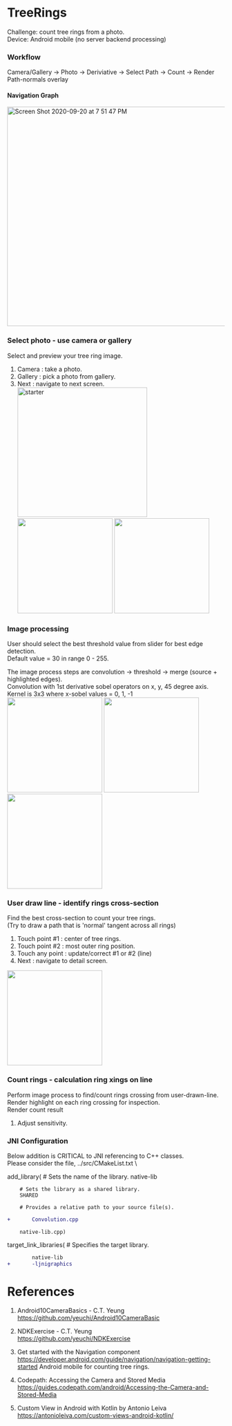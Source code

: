# TreeRings
Challenge: count tree rings from a photo. \
Device: Android mobile (no server backend processing)

### Workflow
Camera/Gallery -> Photo -> Deriviative -> Select Path -> Count -> Render Path-normals overlay

#### Navigation Graph
<img width="508" alt="Screen Shot 2020-09-20 at 7 51 47 PM" src="https://user-images.githubusercontent.com/1282659/93726432-95bd9400-fb7b-11ea-9a39-c4d7127aa634.png">

### Select photo - use camera or gallery 
Select and preview your tree ring image. 
1. Camera : take a photo.
2. Gallery : pick a photo from gallery.
3. Next : navigate to next screen. \
<img width="300" alt="starter" src="https://user-images.githubusercontent.com/1282659/93726809-a5d67300-fb7d-11ea-842c-7065f897f563.png"> <img width="220" src="https://user-images.githubusercontent.com/1282659/93726815-abcc5400-fb7d-11ea-8415-56c07d7b719d.jpg"> <img width="220" src="https://user-images.githubusercontent.com/1282659/93726816-af5fdb00-fb7d-11ea-9c59-629c2936bcf7.jpg"> 

### Image processing 
User should select the best threshold value from slider for best edge detection. \
Default value = 30 in range 0 - 255. 

The image process steps are convolution -> threshold -> merge (source + highlighted edges). \
Convolution with 1st derivative sobel operators on x, y, 45 degree axis. \
Kernel is 3x3 where x-sobel values = 0, 1, -1 \
<img width="220" src="https://user-images.githubusercontent.com/1282659/94380830-c44be980-00fc-11eb-95bb-651b952458ce.jpg">
<img width="220" src="https://user-images.githubusercontent.com/1282659/94380835-c746da00-00fc-11eb-9b6d-80f484c82b3f.jpg">
<img width="220" src="https://user-images.githubusercontent.com/1282659/94380820-b9915480-00fc-11eb-9c36-3a12f57a1fc9.jpg">

### User draw line - identify rings cross-section 
Find the best cross-section to count your tree rings. \
(Try to draw a path that is 'normal' tangent across all rings) 
1. Touch point #1 : center of tree rings. 
2. Touch point #2 : most outer ring position.
3. Touch any point : update/correct #1 or #2 (line)
4. Next : navigate to detail screen. 
<img width="220" src="https://user-images.githubusercontent.com/1282659/94380815-b6966400-00fc-11eb-9f32-8ab40b59223e.jpg">

### Count rings - calculation ring xings on line
Perform image process to find/count rings crossing from user-drawn-line. \
Render highlight on each ring crossing for inspection. \
Render count result
1. Adjust sensitivity.


### JNI Configuration 
Below addition is <bold>CRITICAL</bold> to JNI referencing to C++ classes. \
Please consider the file,  ../src/CMakeList.txt \

add_library( # Sets the name of the library.
        native-lib

        # Sets the library as a shared library.
        SHARED

        # Provides a relative path to your source file(s).
```diff
+       Convolution.cpp
```
        native-lib.cpp)

target_link_libraries( # Specifies the target library.
```diff
        native-lib
+       -ljnigraphics
```

# References
1. Android10CameraBasics - C.T. Yeung \
https://github.com/yeuchi/Android10CameraBasic

2. NDKExercise - C.T. Yeung \
https://github.com/yeuchi/NDKExercise

3. Get started with the Navigation component \
https://developer.android.com/guide/navigation/navigation-getting-started
Android mobile for counting tree rings.

4. Codepath: Accessing the Camera and Stored Media \
https://guides.codepath.com/android/Accessing-the-Camera-and-Stored-Media

5. Custom View in Android with Kotlin by Antonio Leiva  \
https://antonioleiva.com/custom-views-android-kotlin/

